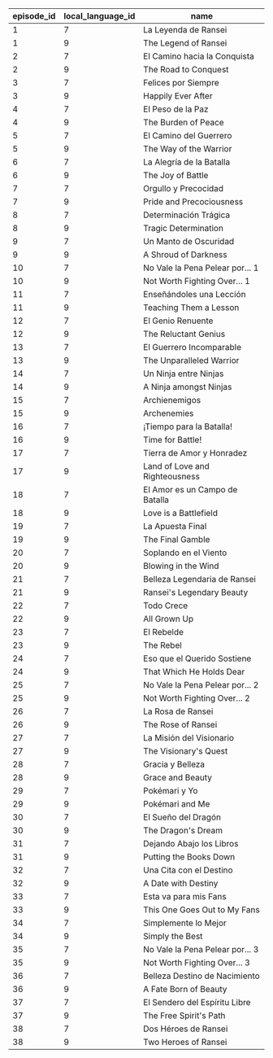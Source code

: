 | episode_id | local_language_id |              name               |
|------------|-------------------|---------------------------------|
| 1          | 7                 | La Leyenda de Ransei            |
| 1          | 9                 | The Legend of Ransei            |
| 2          | 7                 | El Camino hacia la Conquista    |
| 2          | 9                 | The Road to Conquest            |
| 3          | 7                 | Felices por Siempre             |
| 3          | 9                 | Happily Ever After              |
| 4          | 7                 | El Peso de la Paz               |
| 4          | 9                 | The Burden of Peace             |
| 5          | 7                 | El Camino del Guerrero          |
| 5          | 9                 | The Way of the Warrior          |
| 6          | 7                 | La Alegría de la Batalla        |
| 6          | 9                 | The Joy of Battle               |
| 7          | 7                 | Orgullo y Precocidad            |
| 7          | 9                 | Pride and Precociousness        |
| 8          | 7                 | Determinación Trágica           |
| 8          | 9                 | Tragic Determination            |
| 9          | 7                 | Un Manto de Oscuridad           |
| 9          | 9                 | A Shroud of Darkness            |
| 10         | 7                 | No Vale la Pena Pelear por... 1 |
| 10         | 9                 | Not Worth Fighting Over... 1    |
| 11         | 7                 | Enseñándoles una Lección        |
| 11         | 9                 | Teaching Them a Lesson          |
| 12         | 7                 | El Genio Renuente               |
| 12         | 9                 | The Reluctant Genius            |
| 13         | 7                 | El Guerrero Incomparable        |
| 13         | 9                 | The Unparalleled Warrior        |
| 14         | 7                 | Un Ninja entre Ninjas           |
| 14         | 9                 | A Ninja amongst Ninjas          |
| 15         | 7                 | Archienemigos                   |
| 15         | 9                 | Archenemies                     |
| 16         | 7                 | ¡Tiempo para la Batalla!        |
| 16         | 9                 | Time for Battle!                |
| 17         | 7                 | Tierra de Amor y Honradez       |
| 17         | 9                 | Land of Love and Righteousness  |
| 18         | 7                 | El Amor es un Campo de Batalla  |
| 18         | 9                 | Love is a Battlefield           |
| 19         | 7                 | La Apuesta Final                |
| 19         | 9                 | The Final Gamble                |
| 20         | 7                 | Soplando en el Viento           |
| 20         | 9                 | Blowing in the Wind             |
| 21         | 7                 | Belleza Legendaria de Ransei    |
| 21         | 9                 | Ransei's Legendary Beauty       |
| 22         | 7                 | Todo Crece                      |
| 22         | 9                 | All Grown Up                    |
| 23         | 7                 | El Rebelde                      |
| 23         | 9                 | The Rebel                       |
| 24         | 7                 | Eso que el Querido Sostiene     |
| 24         | 9                 | That Which He Holds Dear        |
| 25         | 7                 | No Vale la Pena Pelear por... 2 |
| 25         | 9                 | Not Worth Fighting Over... 2    |
| 26         | 7                 | La Rosa de Ransei               |
| 26         | 9                 | The Rose of Ransei              |
| 27         | 7                 | La Misión del Visionario        |
| 27         | 9                 | The Visionary's Quest           |
| 28         | 7                 | Gracia y Belleza                |
| 28         | 9                 | Grace and Beauty                |
| 29         | 7                 | Pokémari y Yo                   |
| 29         | 9                 | Pokémari and Me                 |
| 30         | 7                 | El Sueño del Dragón             |
| 30         | 9                 | The Dragon's Dream              |
| 31         | 7                 | Dejando Abajo los Libros        |
| 31         | 9                 | Putting the Books Down          |
| 32         | 7                 | Una Cita con el Destino         |
| 32         | 9                 | A Date with Destiny             |
| 33         | 7                 | Esta va para mis Fans           |
| 33         | 9                 | This One Goes Out to My Fans    |
| 34         | 7                 | Simplemente lo Mejor            |
| 34         | 9                 | Simply the Best                 |
| 35         | 7                 | No Vale la Pena Pelear por... 3 |
| 35         | 9                 | Not Worth Fighting Over... 3    |
| 36         | 7                 | Belleza Destino de Nacimiento   |
| 36         | 9                 | A Fate Born of Beauty           |
| 37         | 7                 | El Sendero del Espíritu Libre   |
| 37         | 9                 | The Free Spirit's Path          |
| 38         | 7                 | Dos Héroes de Ransei            |
| 38         | 9                 | Two Heroes of Ransei            |
